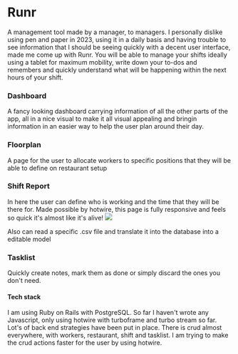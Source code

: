 <h1> Runr </h1>
A management tool made by a manager, to managers. I personally dislike using pen and paper in 2023, using it in a daily basis and having trouble to see information that I should be seeing quickly with a decent user interface, made me come up with Runr. You will be able to manage your shifts ideally using a tablet for maximum  mobility, write down your to-dos and remembers and quickly understand what will be happening within the next hours of your shift. 
<h3>Dashboard</h3>
A fancy looking dashboard carrying information of all the other parts of the app, all in a nice visual to make it all visual appealing and bringin information in an easier way to help the user plan around their day.
<h3>Floorplan</h3>
A page for the user to allocate workers to specific positions that they will be able to define on restaurant setup
<h3>Shift Report</h3>
In here the user can define who is working and the time that they will be there for. Made possible by hotwire, this page is fully responsive and feels so quick it's almost like it's alive!
<img src="https://i.imgur.com/P5oR11s.png">

Also can read a specific .csv file and translate it into the database into a editable model

<h3>Tasklist</h3>
Quickly create notes, mark them as done or simply discard the ones you don't need.


<h4>Tech stack</h4>
I am using Ruby on Rails with PostgreSQL. So far I haven't wrote any Javascript, only using hotwire with turboframe and turbo stream so far. Lot's of back end strategies have been put in place. There is crud almost everywhere, with workers, restaurant, shift and tasklist. I am trying to make the crud actions faster for the user by using hotwire.
